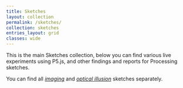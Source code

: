 ```yaml
---
title: Sketches
layout: collection
permalink: /sketches/
collection: sketches
entries_layout: grid
classes: wide
---
```


This is the main Sketches collection, below you can find various live experiments
using P5.js, and other findings and reports for Processing sketches.

You can find all [*imaging*](/imaging) and [*optical illusion*](/illusions) sketches separately.
